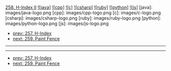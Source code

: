 [258. H-Index II](https://leetcode.com/problems/h-index-ii/)
[![java]](https://github.com/leetcode-study-group/leetcode-java-solutions/blob/master/258-h-index-ii.md)
[![cpp]](https://github.com/leetcode-study-group/leetcode-cpp-solutions/blob/master/258-h-index-ii.md)
[![c]](https://github.com/leetcode-study-group/leetcode-c-solutions/blob/master/258-h-index-ii.md)
[![csharp]](https://github.com/leetcode-study-group/leetcode-csharp-solutions/blob/master/258-h-index-ii.md)
[![ruby]](https://github.com/leetcode-study-group/leetcode-ruby-solutions/blob/master/258-h-index-ii.md)
[![python]](https://github.com/leetcode-study-group/leetcode-python-solutions/blob/master/258-h-index-ii.md)
[![js]](https://github.com/leetcode-study-group/leetcode-js-solutions/blob/master/258-h-index-ii.md)
[java]: images/java-logo.png
[cpp]: images/cpp-logo.png
[c]: images/c-logo.png
[csharp]: images/csharp-logo.png
[ruby]: images/ruby-logo.png
[python]: images/python-logo.png
[js]: images/js-logo.png

- [prev: 257. H-Index](257-h-index.md)
- [next: 259. Paint Fence](259-paint-fence.md)

---


---

- [prev: 257. H-Index](257-h-index.md)
- [next: 259. Paint Fence](259-paint-fence.md)
